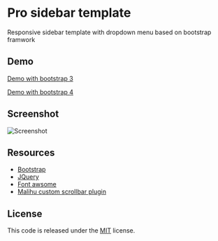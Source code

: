 
 # Pro sidebar template
Responsive sidebar template with dropdown menu based on bootstrap framwork

## Demo
[Demo with bootstrap 3](https://azouaoui-med.github.io/pro-sidebar-template/bootstrap3)

[Demo with bootstrap 4](https://azouaoui-med.github.io/pro-sidebar-template/bootstrap4)

## Screenshot
![Screenshot](https://user-images.githubusercontent.com/25878302/40270934-22efa03a-5b96-11e8-9e2a-392531bad6b6.PNG)

## Resources
*   [Bootstrap](https://getbootstrap.com/)
*   [JQuery](http://jquery.com/)
*   [Font awsome](http://fontawesome.io/)
*   [Malihu custom scrollbar plugin](https://github.com/malihu/malihu-custom-scrollbar-plugin)

## License
This code is released under the [MIT](https://github.com/azouaoui-med/pro-sidebar-template/blob/gh-pages/LICENSE) license.


